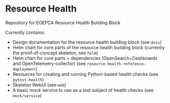 # Resource Health
Repository for EOEPCA Resource Health Building Block

Currently contains:

- Design documentation for the resource health building block (see `docs`)
- Helm chart for core parts of the resource health building block (currently the proof-of-concept skeleton, see `helm`)
- Helm chart for core parts + dependencies (OpenSearch+Dashboards and OpenTelemetry-collector) (see `resource-health-reference-deployment`)
- Resources for creating and running Python-based health checks (see `pytest-health`)
- Skeleton WebUI (see `web`)
- A basic mock service to use as a test subject of health checks (see `mock/service`)